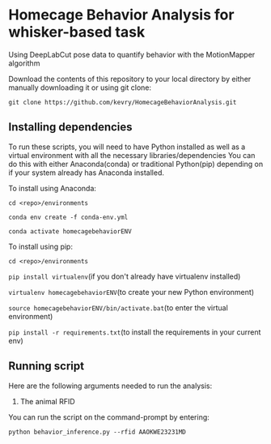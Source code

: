 # Homecage Behavior Analysis for whisker-based task
Using DeepLabCut pose data to quantify behavior with the MotionMapper algorithm

Download the contents of this repository to your local directory by either manually downloading it or using git clone:

`git clone https://github.com/kevry/HomecageBehaviorAnalysis.git`

## Installing dependencies
To run these scripts, you will need to have Python installed as well as a virtual environment with all the necessary libraries/dependencies You can do this with either Anaconda(conda) or traditional Python(pip) depending on if your system already has Anaconda installed. 

To install using Anaconda:

`cd <repo>/environments`

`conda env create -f conda-env.yml`

`conda activate homecagebehaviorENV`

To install using pip:

`cd <repo>/environments`

`pip install virtualenv`(if you don't already have virtualenv installed)

`virtualenv homecagebehaviorENV`(to create your new Python environment)

`source homecagebehaviorENV/bin/activate.bat`(to enter the virtual environment)

`pip install -r requirements.txt`(to install the requirements in your current env)


## Running script
Here are the following arguments needed to run the analysis:
1. The animal RFID

You can run the script on the command-prompt by entering:

`python behavior_inference.py --rfid AAOKWE23231MD`
